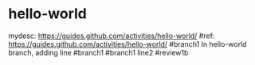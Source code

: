 # hello-world
mydesc: https://guides.github.com/activities/hello-world/
#ref: https://guides.github.com/activities/hello-world/
#branch1 In hello-world branch, adding line #branch1
#branch1 line2
#review1b
